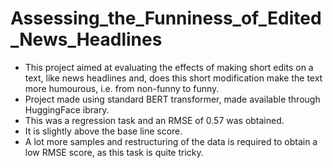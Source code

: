 # Assessing_the_Funniness_of_Edited_News_Headlines
- This project aimed at evaluating the effects of making short edits on a text, like news headlines and, does this short modification make the text more humourous, i.e. from non-funny to funny. 
- Project made using standard BERT transformer, made available through HuggingFace ibrary.
- This was a regression task and an RMSE of 0.57 was obtained.
- It is slightly above the base line score.
- A lot more samples and restructuring of the data is required to obtain a low RMSE score, as this task is quite tricky.
